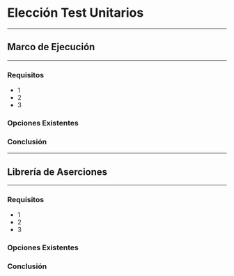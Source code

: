 # Elección Test Unitarios
***
## Marco de Ejecución
***
### Requisitos
- 1
- 2
- 3

### Opciones Existentes

### Conclusión 

--- 

## Librería de Aserciones
***
### Requisitos
- 1
- 2
- 3

### Opciones Existentes

### Conclusión 